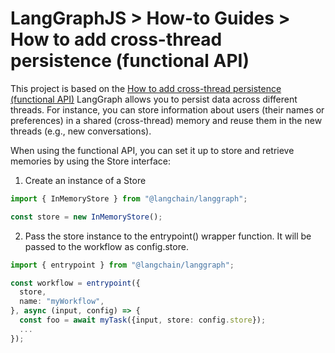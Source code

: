 # LangGraphJS > How-to Guides > How to add cross-thread persistence (functional API)

This project is based on the [How to add cross-thread persistence (functional API)](https://langchain-ai.github.io/langgraphjs/how-tos/cross-thread-persistence-functional/)
LangGraph allows you to persist data across different threads. For instance, you can store information about users (their names or preferences) in a shared (cross-thread) memory and reuse them in the new threads (e.g., new conversations).

When using the functional API, you can set it up to store and retrieve memories by using the Store interface:

1. Create an instance of a Store

```ts
import { InMemoryStore } from "@langchain/langgraph";

const store = new InMemoryStore();
```

2. Pass the store instance to the entrypoint() wrapper function. It will be passed to the workflow as config.store.

```ts
import { entrypoint } from "@langchain/langgraph";

const workflow = entrypoint({
  store,
  name: "myWorkflow",
}, async (input, config) => {
  const foo = await myTask({input, store: config.store});
  ...
});
```
